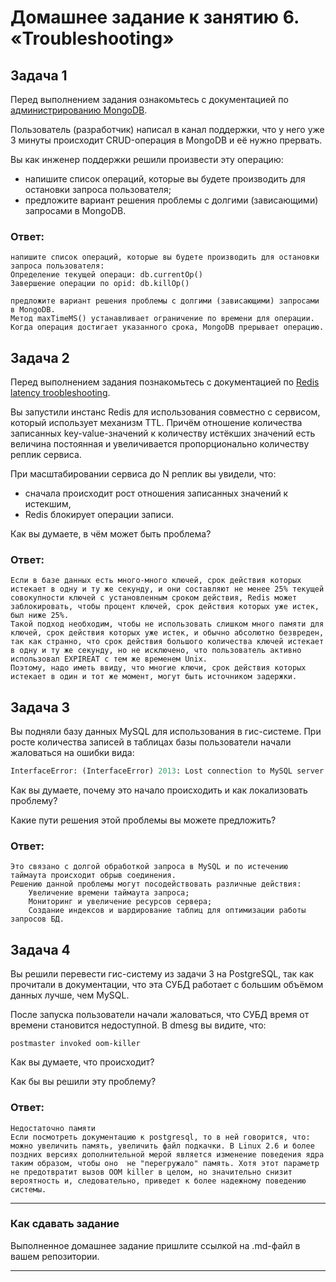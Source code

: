# Домашнее задание к занятию 6. «Troubleshooting»

## Задача 1

Перед выполнением задания ознакомьтесь с документацией по [администрированию MongoDB](https://docs.mongodb.com/manual/administration/).

Пользователь (разработчик) написал в канал поддержки, что у него уже 3 минуты происходит CRUD-операция в MongoDB и её 
нужно прервать. 

Вы как инженер поддержки решили произвести эту операцию:

- напишите список операций, которые вы будете производить для остановки запроса пользователя;
- предложите вариант решения проблемы с долгими (зависающими) запросами в MongoDB.

### Ответ:
```
напишите список операций, которые вы будете производить для остановки запроса пользователя:
Определение текущей операци: db.currentOp()
Завершение операции по opid: db.killOp()

предложите вариант решения проблемы с долгими (зависающими) запросами в MongoDB.
Метод maxTimeMS() устанавливает ограничение по времени для операции. Когда операция достигает указанного срока, MongoDB прерывает операцию.

```

## Задача 2

Перед выполнением задания познакомьтесь с документацией по [Redis latency troobleshooting](https://redis.io/topics/latency).

Вы запустили инстанс Redis для использования совместно с сервисом, который использует механизм TTL. 
Причём отношение количества записанных key-value-значений к количеству истёкших значений есть величина постоянная и
увеличивается пропорционально количеству реплик сервиса. 

При масштабировании сервиса до N реплик вы увидели, что:

- сначала происходит рост отношения записанных значений к истекшим,
- Redis блокирует операции записи.

Как вы думаете, в чём может быть проблема?

### Ответ:
```
Если в базе данных есть много-много ключей, срок действия которых истекает в одну и ту же секунду, и они составляют не менее 25% текущей совокупности ключей с установленным сроком действия, Redis может заблокировать, чтобы процент ключей, срок действия которых уже истек, был ниже 25%.
Такой подход необходим, чтобы не использовать слишком много памяти для ключей, срок действия которых уже истек, и обычно абсолютно безвреден, так как странно, что срок действия большого количества ключей истекает в одну и ту же секунду, но не исключено, что пользователь активно использовал EXPIREAT с тем же временем Unix.
Поэтому, надо иметь ввиду, что многие ключи, срок действия которых истекает в один и тот же момент, могут быть источником задержки.
```
 
## Задача 3

Вы подняли базу данных MySQL для использования в гис-системе. При росте количества записей в таблицах базы
пользователи начали жаловаться на ошибки вида:
```python
InterfaceError: (InterfaceError) 2013: Lost connection to MySQL server during query u'SELECT..... '
```

Как вы думаете, почему это начало происходить и как локализовать проблему?

Какие пути решения этой проблемы вы можете предложить?

### Ответ:
```
Это связано c долгой обработкой запроса в MySQL и по истечению таймаута происходит обрыв соединения.
Решению данной проблемы могут посодействовать различные действия:
    Увеличение времени таймаута запроса;
    Мониторинг и увеличение ресурсов сервера;
    Создание индексов и шардирование таблиц для оптимизации работы запросов БД.
```

## Задача 4


Вы решили перевести гис-систему из задачи 3 на PostgreSQL, так как прочитали в документации, что эта СУБД работает с 
большим объёмом данных лучше, чем MySQL.

После запуска пользователи начали жаловаться, что СУБД время от времени становится недоступной. В dmesg вы видите, что:

`postmaster invoked oom-killer`

Как вы думаете, что происходит?

Как бы вы решили эту проблему?

### Ответ:
```
Недостаточно памяти
Если посмотреть документацию к postgresql, то в ней говорится, что: можно увеличить память, увеличить файл подкачки. В Linux 2.6 и более поздних версиях дополнительной мерой является изменение поведения ядра таким образом, чтобы оно  не "перегружало" память. Хотя этот параметр не предотвратит вызов OOM killer в целом, но значительно снизит вероятность и, следовательно, приведет к более надежному поведению системы.

```
---

### Как cдавать задание

Выполненное домашнее задание пришлите ссылкой на .md-файл в вашем репозитории.

---

